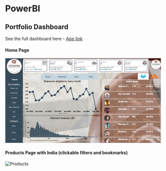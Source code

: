 # PowerBI

## Portfolio Dashboard

See the full dashboard here - [App link](https://app.powerbi.com/reportEmbed?reportId=66b34816-003e-4534-a67b-e2d7fc633b7a)

#### Home Page 

![Home page](screenshot_of_powerbi.jpg)

#### Products Page with India (clickable filters and bookmarks) 

![Products](https://app.powerbi.com/reportEmbed?reportId=66b34816-003e-4534-a67b-e2d7fc633b7a)
